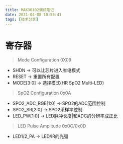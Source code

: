 ```yaml
---
title: MAX30102调试笔记
date: 2021-04-08 10:55:41
tags: [技术分享]
---
```

# 寄存器
> Mode Configuration 0X09 
- SHDN                  -> 可以让芯片进入省电模式
- RESET                 -> 重置所有配置
- MODE[3:0]             -> 选择模式(HR SpO2 Multi-LED)
> SpO2 Configuration 0x0A
- SPO2_ADC_RGE[1:0]     -> SPO2的ADC范围控制
- SPO2_SR[2:0]          -> SPO2采样率控制
- LED_PW[1:0]           -> LED脉冲长度|和ADC的分辨率成正比
> LED Pulse Amplitude 0x0C/0x0D
- LED1/2_PA             -> LED/IR的光强
